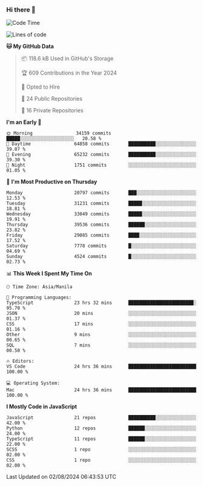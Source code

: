 ### Hi there 👋

<!--START_SECTION:waka-->
![Code Time](http://img.shields.io/badge/Code%20Time-920%20hrs%201%20min-blue)

![Lines of code](https://img.shields.io/badge/From%20Hello%20World%20I%27ve%20Written-65.6%20million%20lines%20of%20code-blue)

**🐱 My GitHub Data** 

> 📦 118.6 kB Used in GitHub's Storage 
 > 
> 🏆 609 Contributions in the Year 2024
 > 
> 💼 Opted to Hire
 > 
> 📜 24 Public Repositories 
 > 
> 🔑 16 Private Repositories 
 > 
**I'm an Early 🐤** 

```text
🌞 Morning                34159 commits       █████░░░░░░░░░░░░░░░░░░░░   20.58 % 
🌆 Daytime                64858 commits       ██████████░░░░░░░░░░░░░░░   39.07 % 
🌃 Evening                65232 commits       ██████████░░░░░░░░░░░░░░░   39.30 % 
🌙 Night                  1751 commits        ░░░░░░░░░░░░░░░░░░░░░░░░░   01.05 % 
```
📅 **I'm Most Productive on Thursday** 

```text
Monday                   20797 commits       ███░░░░░░░░░░░░░░░░░░░░░░   12.53 % 
Tuesday                  31231 commits       █████░░░░░░░░░░░░░░░░░░░░   18.81 % 
Wednesday                33049 commits       █████░░░░░░░░░░░░░░░░░░░░   19.91 % 
Thursday                 39536 commits       ██████░░░░░░░░░░░░░░░░░░░   23.82 % 
Friday                   29085 commits       ████░░░░░░░░░░░░░░░░░░░░░   17.52 % 
Saturday                 7778 commits        █░░░░░░░░░░░░░░░░░░░░░░░░   04.69 % 
Sunday                   4524 commits        █░░░░░░░░░░░░░░░░░░░░░░░░   02.73 % 
```


📊 **This Week I Spent My Time On** 

```text
🕑︎ Time Zone: Asia/Manila

💬 Programming Languages: 
TypeScript               23 hrs 32 mins      ████████████████████████░   95.70 % 
JSON                     20 mins             ░░░░░░░░░░░░░░░░░░░░░░░░░   01.37 % 
CSS                      17 mins             ░░░░░░░░░░░░░░░░░░░░░░░░░   01.16 % 
Other                    9 mins              ░░░░░░░░░░░░░░░░░░░░░░░░░   00.65 % 
SQL                      7 mins              ░░░░░░░░░░░░░░░░░░░░░░░░░   00.50 % 

🔥 Editors: 
VS Code                  24 hrs 36 mins      █████████████████████████   100.00 % 

💻 Operating System: 
Mac                      24 hrs 36 mins      █████████████████████████   100.00 % 
```

**I Mostly Code in JavaScript** 

```text
JavaScript               21 repos            ██████████░░░░░░░░░░░░░░░   42.00 % 
Python                   12 repos            ██████░░░░░░░░░░░░░░░░░░░   24.00 % 
TypeScript               11 repos            ██████░░░░░░░░░░░░░░░░░░░   22.00 % 
SCSS                     1 repo              ░░░░░░░░░░░░░░░░░░░░░░░░░   02.00 % 
CSS                      1 repo              ░░░░░░░░░░░░░░░░░░░░░░░░░   02.00 % 
```




 Last Updated on 02/08/2024 06:43:53 UTC
<!--END_SECTION:waka-->
